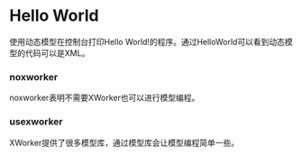 # Hello World

使用动态模型在控制台打印Hello World!的程序。通过HelloWorld可以看到动态模型的代码可以是XML。

### noxworker
noxworker表明不需要XWorker也可以进行模型编程。

### usexworker
XWorker提供了很多模型库，通过模型库会让模型编程简单一些。